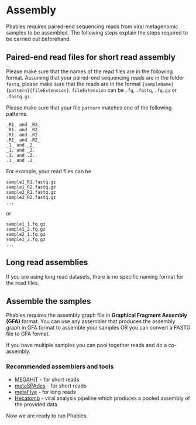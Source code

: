 # Assembly

Phables requires paired-end sequencing reads from viral metagenomic samples to be assembled. The following steps explain the steps required to be carried out beforehand.


## Paired-end read files for short read assembly

Please make sure that the names of the read files are in the following format. Assuming that your paired-end sequencing reads are in the folder `fastq`, please make sure that the reads are in the format `{sampleName}{pattern}{fileExtension}`. `fileExtension` can be `.fq`, `.fastq`, `.fq.gz` or `.fastq.gz`.

Please make sure that your file `pattern` matches one of the following patterns.

```
_R1_ and _R2_
_R1. and _R2.
.R1. and .R2.
.R1_ and .R2_
_1_ and _2_
_1. and _2.
.1. and .2.
.1_ and .2_
```

For example, your read files can be

```
sample1_R1.fastq.gz
sample1_R2.fastq.gz
sample2_R1.fastq.gz
sample2_R2.fastq.gz
...
```

or

```
sample1_1.fq.gz
sample1_2.fq.gz
sample2_1.fq.gz
sample2_2.fq.gz
...
```

## Long read assemblies

If you are using long read datasets, there is no specific naming format for the read files.

## Assemble the samples

Phables requires the assembly graph file in **Graphical Fragment Assembly (GFA)** format. You can use any assembler that produces the assembly graph in GFA format to assemble your samples OR you can convert a FASTG file to GFA format.

If you have multiple samples you can pool together reads and do a co-assembly.

### Recommended assemblers and tools

* [MEGAHIT](https://github.com/voutcn/megahit) - for short reads
* [metaSPAdes](https://github.com/ablab/spades) - for short reads
* [metaFlye](https://github.com/fenderglass/Flye) - for long reads
* [Hecatomb](https://github.com/shandley/hecatomb) - viral analysis pipeline which produces a pooled assembly of the provided data

Now we are ready to run Phables.